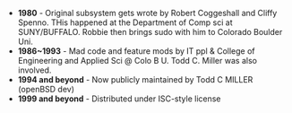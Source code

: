 - **1980** - Original subsystem gets wrote by Robert Coggeshall and Cliffy Spenno. THis happened at the Department of Comp sci at SUNY/BUFFALO. Robbie then brings sudo with him to Colorado Boulder Uni.
- **1986~1993** - Mad code and feature mods by IT ppl & College of Engineering and Applied Sci @ Colo B U. Todd C. Miller was also involved.
- **1994 and beyond** - Now publicly maintained by Todd C MILLER (openBSD dev)
- **1999 and beyond** - Distributed under ISC-style license


